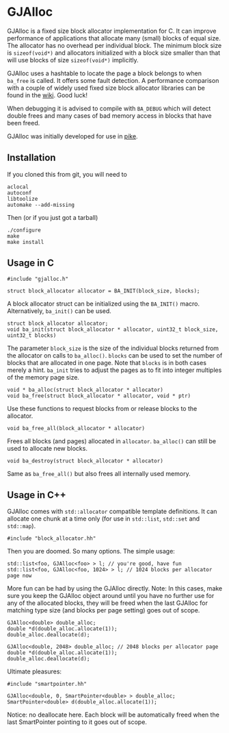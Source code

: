 # GJAlloc

  GJAlloc is a fixed size block allocator implementation for C. It can
  improve performance of applications that allocate many (small) blocks of
  equal size. The allocator has no overhead per individual block. The minimum
  block size is `sizeof(void*)` and allocators initialized with a block size
  smaller than that will use blocks of size `sizeof(void*)` implicitly.

  GJAlloc uses a hashtable to locate the page a block belongs to when `ba_free`
  is called. It offers some fault detection. A performance comparison with a couple
  of widely used fixed size block allocator libraries can be found in the
  [wiki](https://github.com/arneg/GJAlloc/wiki/Performance-comparison). Good
  luck!

  When debugging it is advised to compile with `BA_DEBUG` which will detect
  double frees and many cases of bad memory access in blocks that have been
  freed.

  GJAlloc was initially developed for use in [pike](http://pike.lysator.liu.se).

## Installation

  If you cloned this from git, you will need to

    aclocal
    autoconf
    libtoolize
    automake --add-missing

  Then (or if you just got a tarball)

    ./configure
    make
    make install

## Usage in C

    #include "gjalloc.h"

    struct block_allocator allocator = BA_INIT(block_size, blocks);

  A block allocator struct can be initialized using the `BA_INIT()` macro.
  Alternatively, `ba_init()` can be used.

    struct block_allocator allocator;
    void ba_init(struct block_allocator * allocator, uint32_t block_size, uint32_t blocks)

  The parameter `block_size` is the size of the individual blocks returned
  from the allocator on calls to `ba_alloc()`. `blocks` can be used to set
  the number of blocks that are allocated in one page. Note that `blocks` is
  in both cases merely a hint. `ba_init` tries to adjust the pages as to fit
  into integer multiples of the memory page size. 

    void * ba_alloc(struct block_allocator * allocator)
    void ba_free(struct block_allocator * allocator, void * ptr)

  Use these functions to request blocks from or release blocks to the
  allocator.

    void ba_free_all(block_allocator * allocator)

  Frees all blocks (and pages) allocated in `allocator`. `ba_alloc()` can
  still be used to allocate new blocks.

    void ba_destroy(struct block_allocator * allocator)

  Same as `ba_free_all()` but also frees all internally used memory.

## Usage in C++

  GJAlloc comes with `std::allocator` compatible template definitions. It can
  allocate one chunk at a time only (for use in `std::list`, `std::set`
  and `std::map`).

    #include "block_allocator.hh"

  Then you are doomed. So many options.
  The simple usage:

    std::list<foo, GJAlloc<foo> > l; // you're good, have fun
    std::list<foo, GJAlloc<foo, 1024> > l; // 1024 blocks per allocator page now

  More fun can be had by using the GJAlloc directly.
  Note: In this cases, make sure you keep the GJAlloc object around until you
        have no further use for any of the allocated blocks, they will be
	freed when the last GJAlloc for matching type size (and blocks per
	page setting) goes out of scope.

    GJAlloc<double> double_alloc;
    double *d(double_alloc.allocate(1));
    double_alloc.deallocate(d);

    GJAlloc<double, 2048> double_alloc; // 2048 blocks per allocator page
    double *d(double_alloc.allocate(1));
    double_alloc.deallocate(d);

  Ultimate pleasures:

    #include "smartpointer.hh"

    GJAlloc<double, 0, SmartPointer<double> > double_alloc;
    SmartPointer<double> d(double_alloc.allocate(1));

  Notice: no deallocate here. Each block will be automatically freed when
  the last SmartPointer pointing to it goes out of scope.
